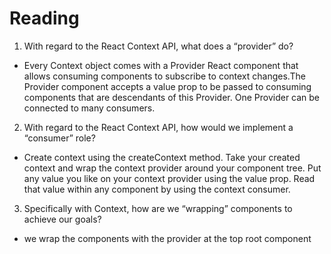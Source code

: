 # Reading


1. With regard to the React Context API, what does a “provider” do?

- Every Context object comes with a Provider React component that allows consuming components to subscribe to context changes.The Provider component accepts a value prop to be passed to consuming components that are descendants of this Provider. One Provider can be connected to many consumers.

2. With regard to the React Context API, how would we implement a “consumer” role?

- Create context using the createContext method.
Take your created context and wrap the context provider around your component tree.
Put any value you like on your context provider using the value prop.
Read that value within any component by using the context consumer.

3. Specifically with Context, how are we “wrapping” components to achieve our goals?

- we wrap the components with the provider at the top root component
